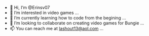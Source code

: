 - 👋 Hi, I’m @Erinsv07
- 👀 I’m interested in video games ...
- 🌱 I’m currently learning how to code from the begining ...
- 💞️ I’m looking to collaborate on creating video games for Bungie ...
- 📫 You can reach me at lashout13@aol.com ...

<!---
Erinsv07/Erinsv07 is a ✨ special ✨ repository because its `README.md` (this file) appears on your GitHub profile.
You can click the Preview link to take a look at your changes.
--->
